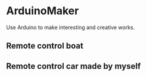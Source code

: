 # ArduinoMaker
Use Arduino to make interesting and creative works.
## Remote control boat
## Remote control car made by myself

